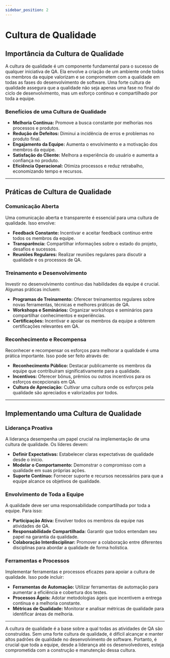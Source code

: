```yaml
---
sidebar_position: 2
---
```


# Cultura de Qualidade

## Importância da Cultura de Qualidade

A cultura de qualidade é um componente fundamental para o sucesso de qualquer iniciativa de QA. Ela envolve a criação de um ambiente onde todos os membros da equipe valorizam e se comprometem com a qualidade em todas as fases do desenvolvimento de software. Uma forte cultura de qualidade assegura que a qualidade não seja apenas uma fase no final do ciclo de desenvolvimento, mas um esforço contínuo e compartilhado por toda a equipe.

### Benefícios de uma Cultura de Qualidade

- **Melhoria Contínua:** Promove a busca constante por melhorias nos processos e produtos.
- **Redução de Defeitos:** Diminui a incidência de erros e problemas no produto final.
- **Engajamento da Equipe:** Aumenta o envolvimento e a motivação dos membros da equipe.
- **Satisfação do Cliente:** Melhora a experiência do usuário e aumenta a confiança no produto.
- **Eficiência Operacional:** Otimiza processos e reduz retrabalho, economizando tempo e recursos.

---
## Práticas de Cultura de Qualidade

### Comunicação Aberta

Uma comunicação aberta e transparente é essencial para uma cultura de qualidade. Isso envolve:

- **Feedback Constante:** Incentivar e aceitar feedback contínuo entre todos os membros da equipe.
- **Transparência:** Compartilhar informações sobre o estado do projeto, desafios e sucessos.
- **Reuniões Regulares:** Realizar reuniões regulares para discutir a qualidade e os processos de QA.

### Treinamento e Desenvolvimento

Investir no desenvolvimento contínuo das habilidades da equipe é crucial. Algumas práticas incluem:

- **Programas de Treinamento:** Oferecer treinamentos regulares sobre novas ferramentas, técnicas e melhores práticas de QA.
- **Workshops e Seminários:** Organizar workshops e seminários para compartilhar conhecimentos e experiências.
- **Certificações:** Incentivar e apoiar os membros da equipe a obterem certificações relevantes em QA.

### Reconhecimento e Recompensa

Reconhecer e recompensar os esforços para melhorar a qualidade é uma prática importante. Isso pode ser feito através de:

- **Reconhecimento Público:** Destacar publicamente os membros da equipe que contribuíram significativamente para a qualidade.
- **Incentivos:** Oferecer bônus, prêmios ou outros incentivos para os esforços excepcionais em QA.
- **Cultura de Apreciação:** Cultivar uma cultura onde os esforços pela qualidade são apreciados e valorizados por todos.

---
## Implementando uma Cultura de Qualidade

### Liderança Proativa

A liderança desempenha um papel crucial na implementação de uma cultura de qualidade. Os líderes devem:

- **Definir Expectativas:** Estabelecer claras expectativas de qualidade desde o início.
- **Modelar o Comportamento:** Demonstrar o compromisso com a qualidade em suas próprias ações.
- **Suporte Contínuo:** Fornecer suporte e recursos necessários para que a equipe alcance os objetivos de qualidade.

### Envolvimento de Toda a Equipe

A qualidade deve ser uma responsabilidade compartilhada por toda a equipe. Para isso:

- **Participação Ativa:** Envolver todos os membros da equipe nas atividades de QA.
- **Responsabilidade Compartilhada:** Garantir que todos entendam seu papel na garantia da qualidade.
- **Colaboração Interdisciplinar:** Promover a colaboração entre diferentes disciplinas para abordar a qualidade de forma holística.

### Ferramentas e Processos

Implementar ferramentas e processos eficazes para apoiar a cultura de qualidade. Isso pode incluir:

- **Ferramentas de Automação:** Utilizar ferramentas de automação para aumentar a eficiência e cobertura dos testes.
- **Processos Ágeis:** Adotar metodologias ágeis que incentivem a entrega contínua e a melhoria constante.
- **Métricas de Qualidade:** Monitorar e analisar métricas de qualidade para identificar áreas de melhoria.

---

A cultura de qualidade é a base sobre a qual todas as atividades de QA são construídas. Sem uma forte cultura de qualidade, é difícil alcançar e manter altos padrões de qualidade no desenvolvimento de software. Portanto, é crucial que toda a equipe, desde a liderança até os desenvolvedores, esteja comprometida com a construção e manutenção dessa cultura.
